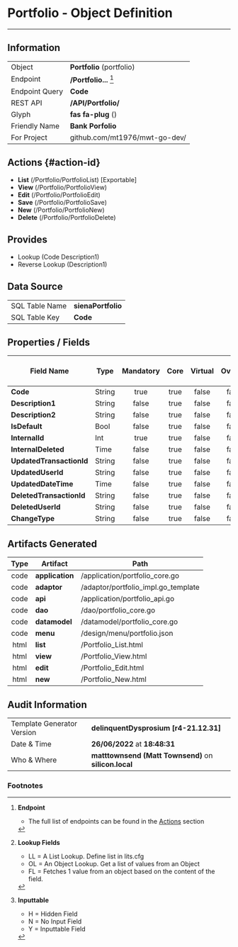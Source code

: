 # **Portfolio** - Object Definition
---
##  Information
|   |   |
|---|---|
|Object         |**Portfolio** (portfolio) |
|Endpoint 	    |**/Portfolio...** [^1]|
|Endpoint Query |**Code**|
|REST API|**/API/Portfolio/**|
Glyph|**fas fa-plug** ()
Friendly Name|**Bank Porfolio**|
|For Project    |github.com/mt1976/mwt-go-dev/|

##  Actions {#action-id}
* **List** (/Portfolio/PortfolioList) [Exportable]
* **View** (/Portfolio/PortfolioView)
* **Edit** (/Portfolio/PortfolioEdit)
* **Save** (/Portfolio/PortfolioSave)
* **New** (/Portfolio/PortfolioNew)
* **Delete** (/Portfolio/PortfolioDelete)







##  Provides
 * Lookup (Code Description1)
 * Reverse Lookup (Description1)





##  Data Source 
|   |   |
|---|---|
SQL Table Name       | **sienaPortfolio**
SQL Table Key | **Code**



##  Properties / Fields
| Field Name| Type | Mandatory | Core | Virtual | Overide | Lookup [^2]| Lookup Object      | Lookup Field Source         | Lookup Return Value                | Inputable [^3]|DB Column|Default Value| No Change | Callout | Internal | Display | Mask |
| -- | --  | :--: | :--: | :--: |:--: |:--: |:--: |-- |-- |:--: |-- | --| :--: | :--: | :--: | -- | -- |
|**Code**|String|true|true|false|false|||||Y|Code||false|false|false|text||
|**Description1**|String|false|true|false|false|||||Y|Description1||false|false|false|text||
|**Description2**|String|false|true|false|false|||||Y|Description2||false|false|false|text||
|**IsDefault**|Bool|false|true|false|false|||||Y|isDefault|True|false|false|false|text||
|**InternalId**|Int|true|true|false|false|||||Y|InternalId|0|false|false|false|text||
|**InternalDeleted**|Time|false|true|false|false|||||Y|InternalDeleted||false|false|false|text||
|**UpdatedTransactionId**|String|false|true|false|false|||||Y|UpdatedTransactionId||false|false|false|text||
|**UpdatedUserId**|String|false|true|false|false|||||Y|UpdatedUserId||false|false|false|text||
|**UpdatedDateTime**|Time|false|true|false|false|||||Y|UpdatedDateTime||false|false|false|text||
|**DeletedTransactionId**|String|false|true|false|false|||||Y|DeletedTransactionId||false|false|false|text||
|**DeletedUserId**|String|false|true|false|false|||||Y|DeletedUserId||false|false|false|text||
|**ChangeType**|String|false|true|false|false|||||Y|ChangeType||false|false|false|text||


##  Artifacts Generated
| Type | Artifact | Path|
| :--: | -- | -- |
| code | **application** | /application/portfolio_core.go |
| code | **adaptor** | /adaptor/portfolio_impl.go_template |
| code | **api** | /application/portfolio_api.go |
| code | **dao** | /dao/portfolio_core.go |
| code | **datamodel** | /datamodel/portfolio_core.go |
| code | **menu** | /design/menu/portfolio.json |
| html | **list** | /Portfolio_List.html |
| html | **view** | /Portfolio_View.html |
| html | **edit** | /Portfolio_Edit.html |
| html | **new** | /Portfolio_New.html |


## Audit Information
|   |   |
|---|---|
Template Generator Version   | **delinquentDysprosium [r4-21.12.31]**
Date & Time		     | **26/06/2022** at **18:48:31**
Who & Where		     | **matttownsend (Matt Townsend)** on **silicon.local**

### Footnotes
[^1]: **Endpoint**
    * The full list of endpoints can be found in the [Actions](#action-id) section
[^2]: **Lookup Fields**
    * LL = A List Lookup. Define list in lits.cfg
    * OL = An Object Lookup. Get a list of values from an Object
    * FL = Fetches 1 value from an object based on the content of the field. 
[^3]: **Inputtable**   
    * H = Hidden Field
    * N = No Input Field
    * Y = Inputtable Field